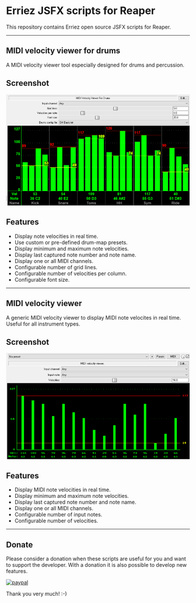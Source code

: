 # Erriez JSFX scripts for Reaper

This repository contains Erriez open source JSFX scripts for Reaper.

---

## MIDI velocity viewer for drums

A MIDI velocity viewer tool especially designed for drums and percussion.

## Screenshot

![Screenshot](https://raw.githubusercontent.com/Erriez/erriez-reaper-jsfx/master/screenshots/midi_velocity_viewer_drums_gm_01.png)

## Features

* Display note velocities in real time.
* Use custom or pre-defined drum-map presets.
* Display minimum and maximum note velocities.
* Display last captured note number and note name.
* Display one or all MIDI channels.
* Configurable number of grid lines.
* Configurable number of velocities per column.
* Configurable font size.

---

## MIDI velocity viewer

A generic MIDI velocity viewer to display MIDI note velocites in real time. Useful for all 
instrument types.

## Screenshot

![Screenshot](https://raw.githubusercontent.com/Erriez/erriez-reaper-jsfx/master/screenshots/midi_velocity_viewer_01.png)

## Features
* Display MIDI note velocities in real time.
* Display minimum and maximum note velocities.
* Display last captured note number and note name.
* Display one or all MIDI channels.
* Configurable number of input notes.
* Configurable number of velocities.

---

## Donate
Please consider a donation when these scripts are useful for you and want to support the developer.
With a donation it is also possible to develop new features. 

[![paypal](https://www.paypalobjects.com/en_US/i/btn/btn_donateCC_LG.gif)](https://www.paypal.com/cgi-bin/webscr?cmd=_s-xclick&hosted_button_id=FUPLMV8JNMJTQ)

Thank you very much! :-)
